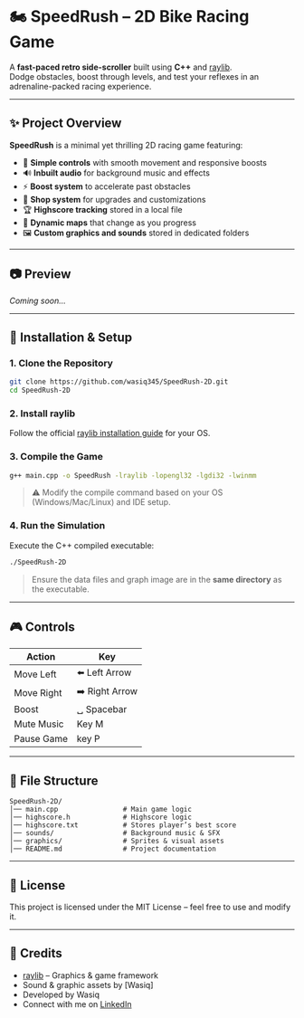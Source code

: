 # 🏍️ SpeedRush – 2D Bike Racing Game

A **fast-paced retro side-scroller** built using **C++** and [raylib](https://www.raylib.com/).  
Dodge obstacles, boost through levels, and test your reflexes in an adrenaline-packed racing experience.

---

## ✨ Project Overview

**SpeedRush** is a minimal yet thrilling 2D racing game featuring:

- 🎯 **Simple controls** with smooth movement and responsive boosts  
- 🔊 **Inbuilt audio** for background music and effects  
- ⚡ **Boost system** to accelerate past obstacles  
- 🛒 **Shop system** for upgrades and customizations  
- 🏆 **Highscore tracking** stored in a local file  
- 🌄 **Dynamic maps** that change as you progress  
- 🖼️ **Custom graphics and sounds** stored in dedicated folders

---

## 📷 Preview

_Coming soon..._

---

## 🔧 Installation & Setup

### 1. Clone the Repository
```bash
git clone https://github.com/wasiq345/SpeedRush-2D.git
cd SpeedRush-2D
```

### 2. Install raylib
Follow the official [raylib installation guide](https://github.com/raysan5/raylib#building) for your OS.

### 3. Compile the Game
```bash
g++ main.cpp -o SpeedRush -lraylib -lopengl32 -lgdi32 -lwinmm
```
> ⚠️ Modify the compile command based on your OS (Windows/Mac/Linux) and IDE setup.

### 4. Run the Simulation

Execute the C++ compiled executable:

```bash
./SpeedRush-2D
```

> Ensure the data files and graph image are in the **same directory** as the executable.

---

## 🎮 Controls

| Action       | Key              |
|--------------|------------------|
| Move Left    | ⬅️ Left Arrow     |
| Move Right   | ➡️ Right Arrow    |
| Boost        | ␣ Spacebar        |
| Mute Music   | Key M             |
| Pause Game   | key P            |

---

## 📂 File Structure

```
SpeedRush-2D/
│── main.cpp                # Main game logic
│── highscore.h             # Highscore logic
│── highscore.txt           # Stores player’s best score
│── sounds/                 # Background music & SFX
│── graphics/               # Sprites & visual assets
│── README.md               # Project documentation
```

---

## 📜 License

This project is licensed under the MIT License – feel free to use and modify it.

---

## 🙌 Credits

- [raylib](https://www.raylib.com/) – Graphics & game framework  
- Sound & graphic assets by [Wasiq]  
- Developed by Wasiq
- Connect with me on [LinkedIn](https://www.linkedin.com/in/wasiq-azeem-730215367/)
